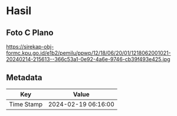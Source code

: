 # Hasil

## Foto C Plano

https://sirekap-obj-formc.kpu.go.id/e1b2/pemilu/ppwp/12/18/06/20/01/1218062001021-20240214-215613--366c53a1-0e92-4a6e-9746-cb39f493e425.jpg


## Metadata

| Key        | Value               |
| ---------- | ------------------- |
| Time Stamp | 2024-02-19 06:16:00 |



